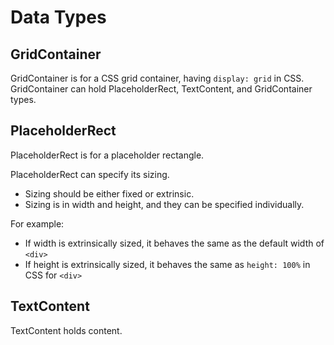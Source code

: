 # Data Types

## GridContainer

GridContainer is for a CSS grid container, having `display: grid` in CSS.
GridContainer can hold PlaceholderRect, TextContent, and GridContainer types.

## PlaceholderRect 

PlaceholderRect is for a placeholder rectangle.

PlaceholderRect can specify its sizing. 
- Sizing should be either fixed or extrinsic. 
- Sizing is in width and height, and they can be specified individually.

For example:
- If width is extrinsically sized, it behaves the same as the default width of `<div>`
- If height is extrinsically sized, it behaves the same as `height: 100%` in CSS for `<div>`

## TextContent

TextContent holds content.
